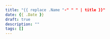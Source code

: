 ```yaml
---
title: "{{ replace .Name "-" " " | title }}"
date: {{ .Date }}
draft: true
description: ""
tags: []
---
```


